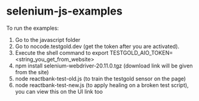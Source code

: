 # selenium-js-examples

To run the examples:

1. Go to the javascript folder
2. Go to nocode.testgold.dev (get the token after you are activated).
3. Execute the shell command to export TESTGOLD_AIO_TOKEN=<string_you_get_from_website>
4. npm install selenium-webdriver-20.11.0.tgz (download link will be given from the site)
5. node reactbank-test-old.js (to train the testgold sensor on the page)
6. node reactbank-test-new.js (to apply healing on a broken test script), you can view this on the UI link too
